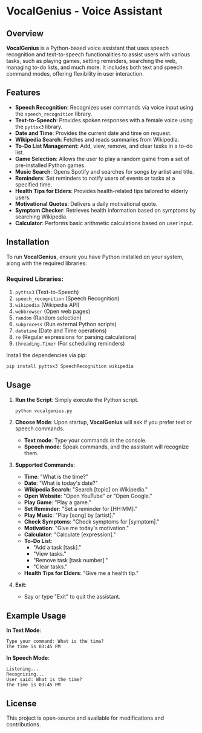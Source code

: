 # VocalGenius - Voice Assistant

## Overview
**VocalGenius** is a Python-based voice assistant that uses speech recognition and text-to-speech functionalities to assist users with various tasks, such as playing games, setting reminders, searching the web, managing to-do lists, and much more. It includes both text and speech command modes, offering flexibility in user interaction.

## Features
- **Speech Recognition**: Recognizes user commands via voice input using the `speech_recognition` library.
- **Text-to-Speech**: Provides spoken responses with a female voice using the `pyttsx3` library.
- **Date and Time**: Provides the current date and time on request.
- **Wikipedia Search**: Fetches and reads summaries from Wikipedia.
- **To-Do List Management**: Add, view, remove, and clear tasks in a to-do list.
- **Game Selection**: Allows the user to play a random game from a set of pre-installed Python games.
- **Music Search**: Opens Spotify and searches for songs by artist and title.
- **Reminders**: Set reminders to notify users of events or tasks at a specified time.
- **Health Tips for Elders**: Provides health-related tips tailored to elderly users.
- **Motivational Quotes**: Delivers a daily motivational quote.
- **Symptom Checker**: Retrieves health information based on symptoms by searching Wikipedia.
- **Calculator**: Performs basic arithmetic calculations based on user input.

## Installation
To run **VocalGenius**, ensure you have Python installed on your system, along with the required libraries:

### Required Libraries:
1. `pyttsx3` (Text-to-Speech)
2. `speech_recognition` (Speech Recognition)
3. `wikipedia` (Wikipedia API)
4. `webbrowser` (Open web pages)
5. `random` (Random selection)
6. `subprocess` (Run external Python scripts)
7. `datetime` (Date and Time operations)
8. `re` (Regular expressions for parsing calculations)
9. `threading.Timer` (For scheduling reminders)

Install the dependencies via pip:
```bash
pip install pyttsx3 SpeechRecognition wikipedia
```

## Usage

1. **Run the Script**:
   Simply execute the Python script.
   ```bash
   python vocalgenius.py
   ```

2. **Choose Mode**:
   Upon startup, **VocalGenius** will ask if you prefer text or speech commands. 
   - **Text mode**: Type your commands in the console.
   - **Speech mode**: Speak commands, and the assistant will recognize them.

3. **Supported Commands**:
   - **Time**: "What is the time?"
   - **Date**: "What is today's date?"
   - **Wikipedia Search**: "Search [topic] on Wikipedia."
   - **Open Website**: "Open YouTube" or "Open Google."
   - **Play Game**: "Play a game."
   - **Set Reminder**: "Set a reminder for [HH:MM]."
   - **Play Music**: "Play [song] by [artist]."
   - **Check Symptoms**: "Check symptoms for [symptom]."
   - **Motivation**: "Give me today's motivation."
   - **Calculator**: "Calculate [expression]."
   - **To-Do List**:
     - "Add a task [task]."
     - "View tasks."
     - "Remove task [task number]."
     - "Clear tasks."
   - **Health Tips for Elders**: "Give me a health tip."

4. **Exit**:
   - Say or type "Exit" to quit the assistant.

## Example Usage

**In Text Mode**:
```
Type your command: What is the time?
The time is 03:45 PM
```

**In Speech Mode**:
```
Listening...
Recognizing...
User said: What is the time?
The time is 03:45 PM
```


## License
This project is open-source and available for modifications and contributions.
 

